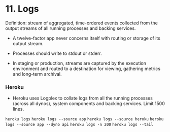 # 11. Logs

Definition: stream of aggregated, time-ordered events collected from the output streams of all running processes and backing services.

 - A twelve-factor app never concerns itself with routing or storage of its output stream.

 - Processes should write to stdout or stderr.

 - In staging or production, streams are captured by the execution environment and routed to a destination for viewing, gathering metrics and long-term archival.

### Heroku

 - Heroku uses Logplex to collate logs from all the running processes (across all dynos), system components and backing services. Limit 1500 lines.

`heroku logs`
`heroku logs --source app`
`heroku logs --source heroku`
`heroku logs --source app --dyno api`
`heroku logs -n 200`
`heroku logs --tail`
